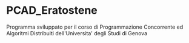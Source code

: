 # PCAD_Eratostene
Programma sviluppato per il corso di Programmazione Concorrente ed Algoritmi Distribuiti dell'Universita' degli Studi di Genova
